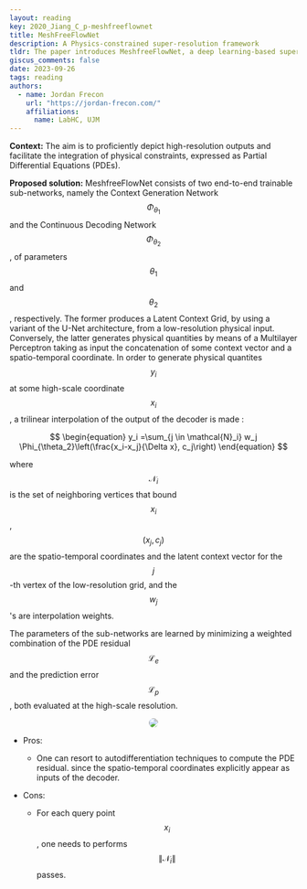 ```yaml
---
layout: reading
key: 2020_Jiang_C_p-meshfreeflownet
title: MeshFreeFlowNet
description: A Physics-constrained super-resolution framework
tldr: The paper introduces MeshfreeFlowNet, a deep learning-based super-resolution framework to generate continuous grid-free spatio-temporal solutions from the low-resolution inputs
giscus_comments: false
date: 2023-09-26
tags: reading
authors:
  - name: Jordan Frecon
    url: "https://jordan-frecon.com/"
    affiliations:
      name: LabHC, UJM
---
```



**Context:** The aim is to proficiently depict high-resolution outputs and facilitate the integration of physical constraints, expressed as Partial Differential Equations (PDEs).



**Proposed solution:** MeshfreeFlowNet consists of two end-to-end
trainable sub-networks, namely the Context Generation Network $$\Phi_{\theta_1}$$ and the Continuous Decoding Network $$\Phi_{\theta_2}$$, of parameters $$\theta_1$$ and $$\theta_2$$, respectively. The former produces a Latent Context Grid, by using a variant of the U-Net architecture, from a low-resolution physical input. Conversely, the latter generates physical quantities by means of a Multilayer Perceptron taking as input the concatenation of some context vector and a spatio-temporal coordinate.
In order to generate physical quantites $$y_i$$ at some high-scale coordinate $$x_i$$, a trilinear interpolation of the output of the decoder is made :

$$
\begin{equation}
y_i =\sum_{j \in \mathcal{N}_i} w_j \Phi_{\theta_2}\left(\frac{x_i-x_j}{\Delta x}, c_j\right)
\end{equation}
$$

where $$\mathcal{N}_i$$ is the set of neighboring vertices that bound $$x_i$$, $$(x_j,c_j)$$ are the spatio-temporal coordinates and the latent context vector for the $$j$$-th vertex of the low-resolution grid, and the $$w_j$$'s are interpolation weights.


The parameters of the sub-networks are learned by minimizing a weighted combination of the PDE residual $$\mathcal{L}_e$$ and the prediction error $$\mathcal{L}_p$$, both evaluated at the high-scale resolution. 


<center>
<img src="{{site.url}}/assets/img/publication_preview/2020_Jiang_C_p-meshfreeflownet.png" style="max-width: 80%;height: auto;border-radius: 10px">
</center>
	
- Pros:
	- One can resort to autodifferentiation techniques to compute the PDE residual. since the spatio-temporal coordinates explicitly appear as inputs of the decoder.

- Cons:
	- For each query point $$x_i$$, one needs to performs $$\|\mathcal{N}_i\|$$ passes.

